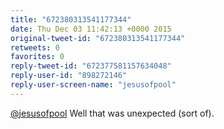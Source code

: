 ```yaml
---
title: "672380313541177344"
date: Thu Dec 03 11:42:13 +0000 2015
original-tweet-id: "672380313541177344"
retweets: 0
favorites: 0
reply-tweet-id: "672377581157634048"
reply-user-id: "898272146"
reply-user-screen-name: "jesusofpool"
---
```

<a href="https://twitter.com/jesusofpool">@jesusofpool</a> Well that was unexpected (sort of).
